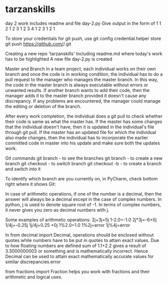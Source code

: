 # tarzanskills
day 2 work includes readme and file day-2.py
Give output in the form of
1
1 2
1 2 3
1 2 3 4
1 2 3
1 2
1

To store your credentials for git push, use
    git config credential.helper store
    git push https://github.com/<owner>/<repo>.git

Creating a new repo 'tarzanskills'
Including readme.md where today's work has to be highlighted
A new file day-2.py is created

Master and Branch
In a team project, each individual works on their own branch and once the code is in working condition, the individual has to do a pull request to the manager who manages the master branch.
In this way, the code in the master branch is always executable without errors or unwanted results. If another branch wants to add their code, then the manager adds it to the master branch
provided it doesn't cause any discrepancy. If any problems are encountered, the manager could manage the editing or deletion of the branch.

After every work completion, the individual does a git pull to check whether their code is same as what the master has. If the master has some changes that the individual doesn't have, then
it is updated in the individual's file through git pull. If the master has an updated file for which the individual also made changes, then the individual has to incorporate the earlier
committed code in master into his update and make sure both the updates work.

Git commands
git branch - to see the branches
git branch <name> - to create a new branch
git checkout <name> - to switch branch
git checkout -b <name> - to create a branch and switch into it

To identify  which branch are you currently on, in PyCharm, check  bottom right where it shows Git: <CurrentBranch>

In case of arithmetic operations, if one of the number is a decimal, then the answer will always be a decimal except in the case of complex numbers.
In python, j is used to denote square root of -1. In terms of complex numbers, it never gives you zero as decimal numbers with j.

Some examples of arithmetic operations:
2j+3j=5j
1-2.0=-1.0
2j*3j=-6+0j
1/4j=-0.25j
1j/4j=0.25 +0j
1%2.0=1.0
1%2j=error
1j%4j=error

In from decimal import Decimal,
operations should be enclosed without quotes while numbers have to be put in quotes to attain exact values. Due to how floating numbers are defined sum of 1.1+2.2 gives a result of
3.3000000003 or something and is mathematically incorrect. Hence Decimal can be used to attain exact mathematically accurate values for similar discrepancies.error

from fractions import Fraction
helps you work with fractions and their arithmetic and logical uses.
